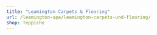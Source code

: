```yaml
---
title: "Leamington Carpets & Flooring"
url: /leamington-spa/leamington-carpets-und-flooring/
shop: Teppiche
---
```

